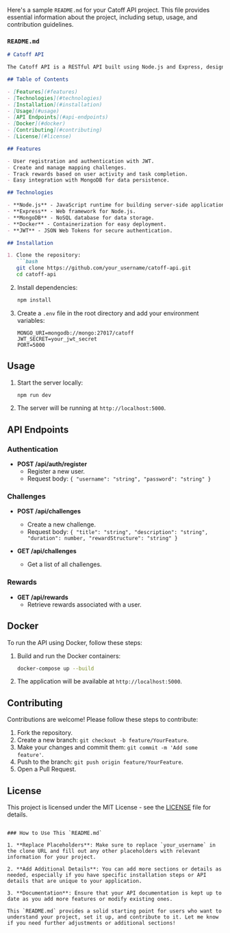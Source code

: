 Here's a sample `README.md` for your Catoff API project. This file provides essential information about the project, including setup, usage, and contribution guidelines.

### **`README.md`**

```markdown
# Catoff API

The Catoff API is a RESTful API built using Node.js and Express, designed to facilitate challenges, rewards, and user authentication for mapping tasks integrated with the Proto platform.

## Table of Contents

- [Features](#features)
- [Technologies](#technologies)
- [Installation](#installation)
- [Usage](#usage)
- [API Endpoints](#api-endpoints)
- [Docker](#docker)
- [Contributing](#contributing)
- [License](#license)

## Features

- User registration and authentication with JWT.
- Create and manage mapping challenges.
- Track rewards based on user activity and task completion.
- Easy integration with MongoDB for data persistence.

## Technologies

- **Node.js** - JavaScript runtime for building server-side applications.
- **Express** - Web framework for Node.js.
- **MongoDB** - NoSQL database for data storage.
- **Docker** - Containerization for easy deployment.
- **JWT** - JSON Web Tokens for secure authentication.

## Installation

1. Clone the repository:
   ```bash
   git clone https://github.com/your_username/catoff-api.git
   cd catoff-api
   ```

2. Install dependencies:
   ```bash
   npm install
   ```

3. Create a `.env` file in the root directory and add your environment variables:
   ```plaintext
   MONGO_URI=mongodb://mongo:27017/catoff
   JWT_SECRET=your_jwt_secret
   PORT=5000
   ```

## Usage

1. Start the server locally:
   ```bash
   npm run dev
   ```

2. The server will be running at `http://localhost:5000`.

## API Endpoints

### Authentication

- **POST /api/auth/register**
  - Register a new user.
  - Request body: `{ "username": "string", "password": "string" }`

### Challenges

- **POST /api/challenges**
  - Create a new challenge.
  - Request body: `{ "title": "string", "description": "string", "duration": number, "rewardStructure": "string" }`

- **GET /api/challenges**
  - Get a list of all challenges.

### Rewards

- **GET /api/rewards**
  - Retrieve rewards associated with a user.

## Docker

To run the API using Docker, follow these steps:

1. Build and run the Docker containers:
   ```bash
   docker-compose up --build
   ```

2. The application will be available at `http://localhost:5000`.

## Contributing

Contributions are welcome! Please follow these steps to contribute:

1. Fork the repository.
2. Create a new branch: `git checkout -b feature/YourFeature`.
3. Make your changes and commit them: `git commit -m 'Add some feature'`.
4. Push to the branch: `git push origin feature/YourFeature`.
5. Open a Pull Request.

## License

This project is licensed under the MIT License - see the [LICENSE](LICENSE) file for details.
```

### How to Use This `README.md`

1. **Replace Placeholders**: Make sure to replace `your_username` in the clone URL and fill out any other placeholders with relevant information for your project.

2. **Add Additional Details**: You can add more sections or details as needed, especially if you have specific installation steps or API details that are unique to your application.

3. **Documentation**: Ensure that your API documentation is kept up to date as you add more features or modify existing ones.

This `README.md` provides a solid starting point for users who want to understand your project, set it up, and contribute to it. Let me know if you need further adjustments or additional sections!
